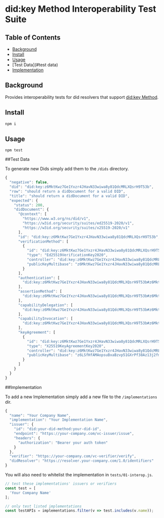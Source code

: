# did:key Method Interoperability Test Suite

## Table of Contents

- [Background](#background)
- [Install](#install)
- [Usage](#usage)
- [Test Data](#test data)
- [Implementation](#implementation)


## Background

Provides interoperability tests for did resolvers that support [did:key Method](https://w3c-ccg.github.io/did-method-key/).

## Install

```js
npm i
```

## Usage

```
npm test
```

##Test Data

To generate new Dids simply add them to the `/dids` directory.

```js
{
  "negative": false,
  "did": "did:key:z6MktKwz7Ge1Yxzr4JHavN33wiwa8y81QdcMRLXQsrH9T53b",
  "row": "should return a didDocument for a valid DID",
  "title": "should return a didDocument for a valid DID",
  "expected": {
    "status": 200,
    "didDocument": {
      "@context": [
        "https://www.w3.org/ns/did/v1",
        "https://w3id.org/security/suites/ed25519-2020/v1",
        "https://w3id.org/security/suites/x25519-2020/v1"
      ],
      "id": "did:key:z6MktKwz7Ge1Yxzr4JHavN33wiwa8y81QdcMRLXQsrH9T53b",
      "verificationMethod": [
        {
          "id": "did:key:z6MktKwz7Ge1Yxzr4JHavN33wiwa8y81QdcMRLXQsrH9T53b#z6MktKwz7Ge1Yxzr4JHavN33wiwa8y81QdcMRLXQsrH9T53b",
          "type": "Ed25519VerificationKey2020",
          "controller": "did:key:z6MktKwz7Ge1Yxzr4JHavN33wiwa8y81QdcMRLXQsrH9T53b",
          "publicKeyMultibase": "z6MktKwz7Ge1Yxzr4JHavN33wiwa8y81QdcMRLXQsrH9T53b"
        }
      ],
      "authentication": [
        "did:key:z6MktKwz7Ge1Yxzr4JHavN33wiwa8y81QdcMRLXQsrH9T53b#z6MktKwz7Ge1Yxzr4JHavN33wiwa8y81QdcMRLXQsrH9T53b"
      ],
      "assertionMethod": [
        "did:key:z6MktKwz7Ge1Yxzr4JHavN33wiwa8y81QdcMRLXQsrH9T53b#z6MktKwz7Ge1Yxzr4JHavN33wiwa8y81QdcMRLXQsrH9T53b"
      ],
      "capabilityDelegation": [
        "did:key:z6MktKwz7Ge1Yxzr4JHavN33wiwa8y81QdcMRLXQsrH9T53b#z6MktKwz7Ge1Yxzr4JHavN33wiwa8y81QdcMRLXQsrH9T53b"
      ],
      "capabilityInvocation": [
        "did:key:z6MktKwz7Ge1Yxzr4JHavN33wiwa8y81QdcMRLXQsrH9T53b#z6MktKwz7Ge1Yxzr4JHavN33wiwa8y81QdcMRLXQsrH9T53b"
      ],
      "keyAgreement": [
        {
          "id": "did:key:z6MktKwz7Ge1Yxzr4JHavN33wiwa8y81QdcMRLXQsrH9T53b#z6LSfHfAMAopsuBxaBzvp51GXrPf38Az13j2fmwqadbwwrzJ",
          "type": "X25519KeyAgreementKey2020",
          "controller": "did:key:z6MktKwz7Ge1Yxzr4JHavN33wiwa8y81QdcMRLXQsrH9T53b",
          "publicKeyMultibase": "z6LSfHfAMAopsuBxaBzvp51GXrPf38Az13j2fmwqadbwwrzJ"
        }
      ]
    }
  }
}
```


##Implementation

To add a new Implementation simply add a new file to the `/implementations` dir.

```js
{
  "name": "Your Company Name",
  "implementation": "Your Implementation Name",
  "issuer": {
    "id": "did:your-did-method:your-did-id",
    "endpoint": "https://your-company.com/vc-issuer/issue",
    "headers": {
      "authorization": "Bearer your auth token"
    }
  },
  "verifier": "https://your-company.com/vc-verifier/verify",
  "didResolver": "https://resolver.your-company.com/1.0/identifiers"
}
```

You will also need to whitelist the implementation in `tests/01-interop.js`.

```js
// test these implementations' issuers or verifiers
const test = [
  'Your Company Name'
];

// only test listed implementations
const testAPIs = implementations.filter(v => test.includes(v.name));
```
